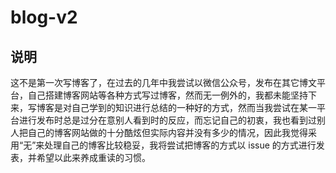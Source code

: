 # blog-v2

## 说明

这不是第一次写博客了，在过去的几年中我尝试以微信公众号，发布在其它博文平台，自己搭建博客网站等各种方式写过博客，然而无一例外的，我都未能坚持下来，写博客是对自己学到的知识进行总结的一种好的方式，然而当我尝试在某一平台进行发布时总是过分在意别人看到时的反应，而忘记自己的初衷，我也看到过别人把自己的博客网站做的十分酷炫但实际内容并没有多少的情况，因此我觉得采用“无”来处理自己的博客比较稳妥，我将尝试把博客的方式以 issue 的方式进行发表，并希望以此来养成重读的习惯。
